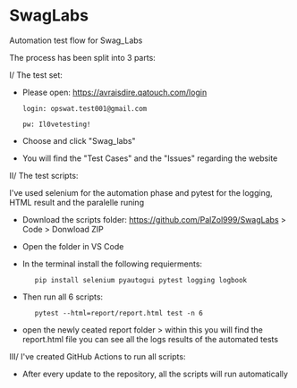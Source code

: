 # SwagLabs

Automation test flow for Swag_Labs

The process has been split into 3 parts:

I/ The test set:

- Please open:
  https://avraisdire.qatouch.com/login

      login: opswat.test001@gmail.com

      pw: Il0vetesting!

- Choose and click "Swag_labs"
- You will find the "Test Cases" and the "Issues" regarding the website

II/ The test scripts:

I've used selenium for the automation phase and pytest for the logging, HTML result and the paralelle runing

- Download the scripts folder:
  https://github.com/PalZol999/SwagLabs > Code > Donwload ZIP

- Open the folder in VS Code

- In the terminal install the following requierments:

         pip install selenium pyautogui pytest logging logbook

- Then run all 6 scripts:

         pytest --html=report/report.html test -n 6

- open the newly ceated report folder > within this you will find the report.html file
  you can see all the logs results of the automated tests

III/ I've created GitHub Actions to run all scripts:

- After every update to the repository, all the scripts will run automatically
